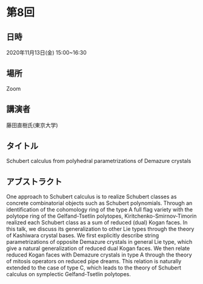 # 第8回
## 日時
2020年11月13日(金) 15:00~16:30
    
## 場所
Zoom
    
## 講演者
藤田直樹氏(東京大学)
    
## タイトル
Schubert calculus from polyhedral parametrizations of Demazure crystals
    
## アブストラクト
One approach to Schubert calculus is to realize Schubert classes as concrete combinatorial objects such as Schubert polynomials. Through an identification of the cohomology ring of the type A full flag variety with the polytope ring of the Gelfand-Tsetlin polytopes, Kiritchenko-Smirnov-Timorin realized each Schubert class as a sum of reduced (dual) Kogan faces. In this talk, we discuss its generalization to other Lie types through the theory of Kashiwara crystal bases. We first explicitly describe string parametrizations of opposite Demazure crystals in general Lie type, which give a natural generalization of reduced dual Kogan faces. We then relate reduced Kogan faces with Demazure crystals in type A through the theory of mitosis operators on reduced pipe dreams. This relation is naturally extended to the case of type C, which leads to the theory of Schubert calculus on symplectic Gelfand-Tsetlin polytopes.
